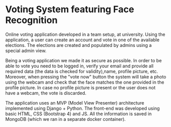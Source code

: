 # Voting System featuring Face Recognition

Online voting application developed in a team setup, at university. Using the application, a user can create an account and vote in one of the available elections. The elections are created and populated by admins using a special admin view.

Being a voting application we made it as secure as possible. In order to be able to vote you need to be logged in, verify your email and provide all required data (the data is checked for validity),name, profile picture, etc. Moreover, when pressing the "vote now" button the system will take a photo using the webcam and check that the face matches the one provided in the profile picture. In case no profile picture is present or the user does not have a webcam, the vote is discarded.

The application uses an MVP (Model View Presenter) architecture implemented using Django + Python. The front-end was developed using basic HTML, CSS (Bootstrap 4) and JS. All the information is saved in MongoDB (which we ran in a separate docker container). 
